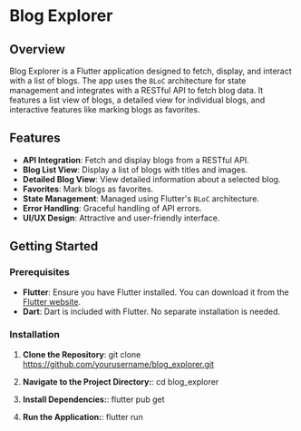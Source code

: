 # Blog Explorer

## Overview

Blog Explorer is a Flutter application designed to fetch, display, and interact with a list of blogs. The app uses the `BLoC` architecture for state management and integrates with a RESTful API to fetch blog data. It features a list view of blogs, a detailed view for individual blogs, and interactive features like marking blogs as favorites.

## Features

- **API Integration**: Fetch and display blogs from a RESTful API.
- **Blog List View**: Display a list of blogs with titles and images.
- **Detailed Blog View**: View detailed information about a selected blog.
- **Favorites**: Mark blogs as favorites.
- **State Management**: Managed using Flutter's `BLoC` architecture.
- **Error Handling**: Graceful handling of API errors.
- **UI/UX Design**: Attractive and user-friendly interface.

## Getting Started

### Prerequisites

- **Flutter**: Ensure you have Flutter installed. You can download it from the [Flutter website](https://flutter.dev/docs/get-started/install).
- **Dart**: Dart is included with Flutter. No separate installation is needed.

### Installation

1. **Clone the Repository**:
   git clone https://github.com/yourusername/blog_explorer.git
   
2. **Navigate to the Project Directory:**:
   cd blog_explorer

3. **Install Dependencies:**:
   flutter pub get

4. **Run the Application:**:
   flutter run
          
